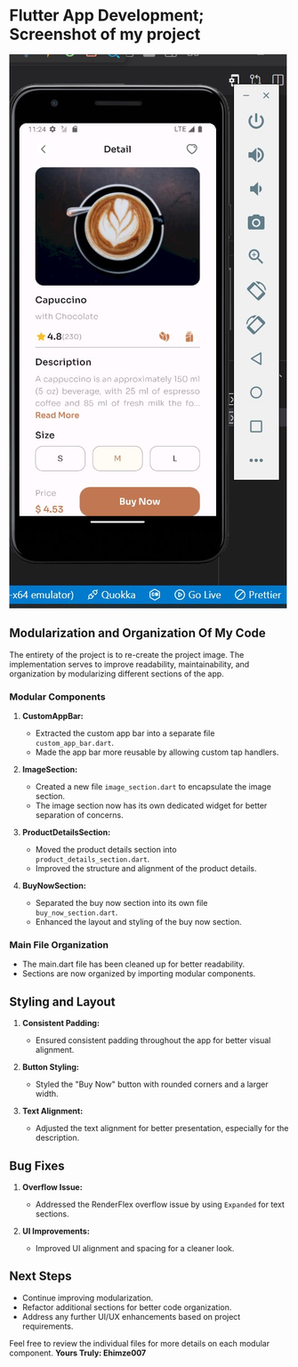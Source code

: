 # Flutter App Development; Screenshot of my project

![App Screenshot](my_app_screenshot.jpg)

## Modularization and Organization Of My Code

The entirety of the project is to re-create the project image. The implementation serves to improve readability, maintainability, and organization by modularizing different sections of the app.

### Modular Components

1. **CustomAppBar:**

   - Extracted the custom app bar into a separate file `custom_app_bar.dart`.
   - Made the app bar more reusable by allowing custom tap handlers.

2. **ImageSection:**

   - Created a new file `image_section.dart` to encapsulate the image section.
   - The image section now has its own dedicated widget for better separation of concerns.

3. **ProductDetailsSection:**

   - Moved the product details section into `product_details_section.dart`.
   - Improved the structure and alignment of the product details.

4. **BuyNowSection:**
   - Separated the buy now section into its own file `buy_now_section.dart`.
   - Enhanced the layout and styling of the buy now section.

### Main File Organization

- The main.dart file has been cleaned up for better readability.
- Sections are now organized by importing modular components.

## Styling and Layout

1. **Consistent Padding:**

   - Ensured consistent padding throughout the app for better visual alignment.

2. **Button Styling:**

   - Styled the "Buy Now" button with rounded corners and a larger width.

3. **Text Alignment:**
   - Adjusted the text alignment for better presentation, especially for the description.

## Bug Fixes

1. **Overflow Issue:**

   - Addressed the RenderFlex overflow issue by using `Expanded` for text sections.

2. **UI Improvements:**
   - Improved UI alignment and spacing for a cleaner look.

## Next Steps

- Continue improving modularization.
- Refactor additional sections for better code organization.
- Address any further UI/UX enhancements based on project requirements.

Feel free to review the individual files for more details on each modular component.
**Yours Truly: Ehimze007**
